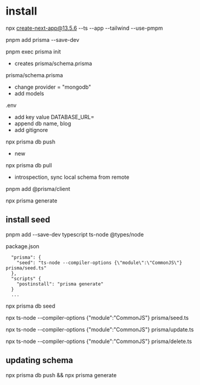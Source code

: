 # install

npx create-next-app@13.5.6 --ts --app --tailwind --use-pmpm

pnpm add prisma --save-dev

pnpm exec prisma init
- creates prisma/schema.prisma

prisma/schema.prisma
- change provider = "mongodb"
- add models

.env
- add key value DATABASE_URL=
- append db name, blog
- add gitignore 

npx prisma db push
- new 

npx prisma db pull
- introspection, sync local schema from remote

pnpm add @prisma/client 

npx prisma generate

## install seed

pnpm add --save-dev typescript ts-node @types/node

package.json
```
  "prisma": {
    "seed": "ts-node --compiler-options {\"module\":\"CommonJS\"} prisma/seed.ts"
  },
  "scripts" {
    "postinstall": "prisma generate"
  }
  ...
```

npx prisma db seed

npx ts-node --compiler-options {\"module\":\"CommonJS\"} prisma/seed.ts

npx ts-node --compiler-options {\"module\":\"CommonJS\"} prisma/update.ts

npx ts-node --compiler-options {\"module\":\"CommonJS\"} prisma/delete.ts

## updating schema

npx prisma db push && npx prisma generate

